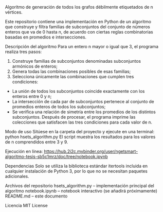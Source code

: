 Algoritmo de generación de todos los grafos débilmente etiquetados de n vértices.

Este repositorio contiene una implementación en Python de un algoritmo que construye y filtra familias de subconjuntos del conjunto de números enteros que va de 0 hasta n, de acuerdo con ciertas reglas combinatorias basadas en promedios e intersecciones.

Descripción del algoritmo
Para un entero n mayor o igual que 3, el programa realiza tres pasos:

1) Construye familias de subconjuntos denominadas subconjuntos armónicos de enteros;
2) Genera todas las combinaciones posibles de esas familias;
3) Selecciona únicamente las combinaciones que cumplen tres condiciones:
- La unión de todos los subconjuntos coincide exactamente con los enteros entre 0 y n;
- La intersección de cada par de subconjuntos pertenece al conjunto de promedios enteros de todos los subconjuntos;
- Se verifica una relación de simetría entre los promedios de los distintos subconjuntos.
Después de procesar, el programa imprime las colecciones que satisfacen las tres condiciones para cada valor de n.

Modo de uso
Sitúese en la carpeta del proyecto y ejecute en una terminal:
python hsets_algorithm.py
El script muestra los resultados para los valores de n comprendidos entre 3 y 9.

Ejecución en línea: https://hub.2i2c.mybinder.org/user/ngetsmart-algoritmo-tesis-sb5c1mrz/doc/tree/notebook.ipynb

Dependencias
Solo se utiliza la biblioteca estándar itertools incluida en cualquier instalación de Python 3, por lo que no se necesitan paquetes adicionales.

Archivos del repositorio
hsets_algorithm.py – implementación principal del algoritmo
notebook.ipynb – notebook interactivo (se añadirá próximamente)
README.md – este documento

Licencia
MIT License

